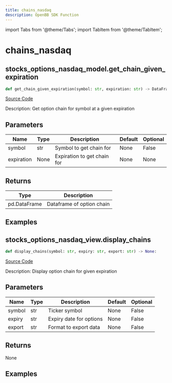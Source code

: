 ```yaml
---
title: chains_nasdaq
description: OpenBB SDK Function
---
```


import Tabs from '@theme/Tabs';
import TabItem from '@theme/TabItem';

# chains_nasdaq

<Tabs>
<TabItem value="model" label="Model" default>

## stocks_options_nasdaq_model.get_chain_given_expiration

```python title='openbb_terminal/stocks/options/nasdaq_model.py'
def get_chain_given_expiration(symbol: str, expiration: str) -> DataFrame:
```
[Source Code](https://github.com/OpenBB-finance/OpenBBTerminal/tree/main/openbb_terminal/stocks/options/nasdaq_model.py#L113)

Description: Get option chain for symbol at a given expiration

## Parameters

| Name | Type | Description | Default | Optional |
| ---- | ---- | ----------- | ------- | -------- |
| symbol | str | Symbol to get chain for | None | False |
| expiration | None | Expiration to get chain for | None | None |

## Returns

| Type | Description |
| ---- | ----------- |
| pd.DataFrame | Dataframe of option chain |

## Examples



</TabItem>
<TabItem value="view" label="View">

## stocks_options_nasdaq_view.display_chains

```python title='openbb_terminal/stocks/options/nasdaq_view.py'
def display_chains(symbol: str, expiry: str, export: str) -> None:
```
[Source Code](https://github.com/OpenBB-finance/OpenBBTerminal/tree/main/openbb_terminal/stocks/options/nasdaq_view.py#L313)

Description: Display option chain for given expiration

## Parameters

| Name | Type | Description | Default | Optional |
| ---- | ---- | ----------- | ------- | -------- |
| symbol | str | Ticker symbol | None | False |
| expiry | str | Expiry date for options | None | False |
| export | str | Format to export data | None | False |

## Returns

None

## Examples



</TabItem>
</Tabs>